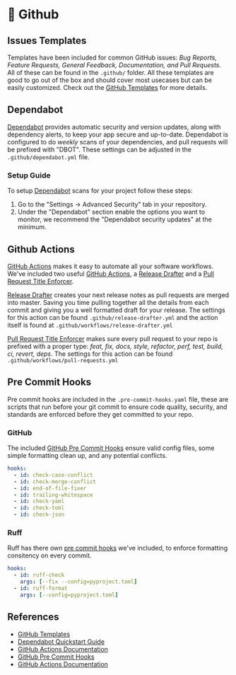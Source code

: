 # 🤖 Github

## Issues Templates

Templates have been included for common GitHub issues: _Bug Reports, Feature Requests, General Feedback, Documentation, and Pull Requests_.
All of these can be found in the `.github/` folder. All these templates are good to go out of the box and should cover most usecases but can be easily customized. Check out the [GitHub Templates](https://docs.github.com/en/communities/using-templates-to-encourage-useful-issues-and-pull-requests) for more details.

## Dependabot

[Dependabot] provides automatic security and version updates, along with dependency alerts, to keep your app secure and up-to-date.
Dependabot is configured to do _weekly_ scans of your dependencies, and pull requests will be prefixed with "DBOT". These settings can be adjusted in the `.github/dependabot.yml` file.

### Setup Guide

To setup [Dependabot] scans for your project follow these steps:

1. Go to the "Settings -> Advanced Security" tab in your repository.
2. Under the "Dependabot" section enable the options you want to monitor, we recommend the "Dependabot security updates" at the minimum.

## Github Actions

[GitHub Actions] makes it easy to automate all your software workflows. We've included two useful [GitHub Actions], a [Release Drafter] and a [Pull Request Title Enforcer].

[Release Drafter] creates your next release notes as pull requests are merged into master. Saving you time pulling together all the details from each commit and giving you a well formatted draft for your release. The settings for this action can be found `.github/release-drafter.yml` and the action itself is found at `.github/workflows/release-drafter.yml`

[Pull Request Title Enforcer] makes sure every pull request to your repo is prefixed with a proper type: _feat, fix, docs, style, refactor, perf, test, build, ci, revert, deps_. The settings for this action can be found `.github/workflows/pull-requests.yml`

## Pre Commit Hooks

Pre commit hooks are included in the `.pre-commit-hooks.yaml` file, these are scripts that run before your git commit to ensure code quality, security, and standards are enforced before they get committed to your repo.

### GitHub

The included [GitHub Pre Commit Hooks](https://github.com/pre-commit/pre-commit-hooks) ensure valid config files, some simple formatting clean up, and any potential conflicts.

```yaml
hooks:
  - id: check-case-conflict
  - id: check-merge-conflict
  - id: end-of-file-fixer
  - id: trailing-whitespace
  - id: check-yaml
  - id: check-toml
  - id: check-json
```

### Ruff

Ruff has there own [pre commit hooks](https://github.com/astral-sh/ruff-pre-commit) we've included, to enforce formatting consitency on every commit.

```yaml
hooks:
  - id: ruff-check
    args: [--fix --config=pyproject.toml]
  - id: ruff-format
    args: [--config=pyproject.toml]
```

## References

- [GitHub Templates](https://docs.github.com/en/communities/using-templates-to-encourage-useful-issues-and-pull-requests)
- [Dependabot Quickstart Guide](https://docs.github.com/en/code-security/getting-started/dependabot-quickstart-guide)
- [GitHub Actions Documentation](https://docs.github.com/en/actions)
- [GitHub Pre Commit Hooks](https://github.com/pre-commit/pre-commit-hooks)
- [GitHub Actions Documentation](https://docs.github.com/en/actions)

[Dependabot]: https://docs.github.com/en/code-security/getting-started/dependabot-quickstart-guide
[GitHub Actions]: https://docs.github.com/en/actions
[Release Drafter]: https://github.com/release-drafter/release-drafter
[Pull Request Title Enforcer]: https://github.com/marketplace/actions/pull-request-title-naming-rules
